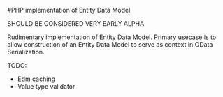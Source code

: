 #PHP implementation of Entity Data Model

SHOULD BE CONSIDERED VERY EARLY ALPHA

Rudimentary implementation of Entity Data Model. Primary usecase is to allow construction
of an Entity Data Model to serve as context in OData Serialization. 

TODO:
- Edm caching
- Value type validator
